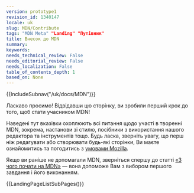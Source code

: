```yaml
---
version: prototype1
revision_id: 1340147
locale: uk
slug: MDN/Contribute
tags: "MDN Meta" "Landing" "Путівник"
title: Внесок до MDN
summary: 
keywords: 
needs_technical_review: False
needs_editorial_review: False
needs_localization: False
table_of_contents_depth: 1
based_on: None
---
```

<div>{{IncludeSubnav("/uk/docs/MDN")}}</div>

<p><span id="result_box" lang="uk"><span>Ласкаво просимо!</span> <span>Відвідавши цю сторінку, ви зробили перший крок до того, щоб стати учасником MDN!</span></span></p>

<p><span class="seoSummary">Наведені тут вказівки охоплюють всі питання щодо участі в творенні MDN, зокрема, настанови зі стилю, посібники з використання нашого редактора та інструментів тощо. Будь ласка, зверніть увагу, що перш ніж редагувати або створювати будь-які сторінки, Ви маєте ознайомитись та погодитись з <a href="https://www.mozilla.org/en-US/about/legal/terms/mozilla/">умовами Mozilla</a>. </span></p>

<p>Якщо ви раніше не допомагали MDN, зверніться спершу до статті <a href="/uk/docs/MDN/з_чого_почати">«З чого почати на MDN»</a> — вона допоможе Вам з вибором першого завдання і його виконанням.</p>

<p>{{LandingPageListSubPages()}}</p>

